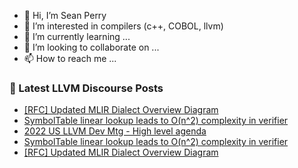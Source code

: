 - 👋 Hi, I’m Sean Perry
- 👀 I’m interested in compilers (c++, COBOL, llvm)
- 🌱 I’m currently learning ...
- 💞️ I’m looking to collaborate on ...
- 📫 How to reach me ...

<!---
s66perry/s66perry is a ✨ special ✨ repository because its `README.md` (this file) appears on your GitHub profile.
You can click the Preview link to take a look at your changes.
--->
### 📕 Latest LLVM Discourse Posts

<!-- DISCOURSE-LLVM:START -->
- [[RFC] Updated MLIR Dialect Overview Diagram](https://discourse.llvm.org/t/rfc-updated-mlir-dialect-overview-diagram/64266#post_16)
- [SymbolTable linear lookup leads to O&lpar;n^2&rpar; complexity in verifier](https://discourse.llvm.org/t/symboltable-linear-lookup-leads-to-o-n-2-complexity-in-verifier/64295#post_2)
- [2022 US LLVM Dev Mtg - High level agenda](https://discourse.llvm.org/t/2022-us-llvm-dev-mtg-high-level-agenda/64086#post_2)
- [SymbolTable linear lookup leads to O&lpar;n^2&rpar; complexity in verifier](https://discourse.llvm.org/t/symboltable-linear-lookup-leads-to-o-n-2-complexity-in-verifier/64295#post_1)
- [[RFC] Updated MLIR Dialect Overview Diagram](https://discourse.llvm.org/t/rfc-updated-mlir-dialect-overview-diagram/64266#post_15)
<!-- DISCOURSE-LLVM:END -->
